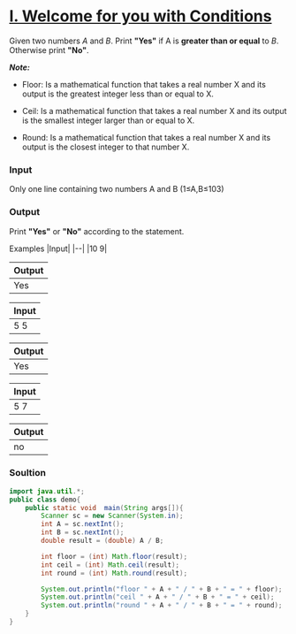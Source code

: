 # [I. Welcome for you with Conditions](https://codeforces.com/group/MWSDmqGsZm/contest/219158/problem/I)

Given two numbers *A* and *B*. Print **"Yes"** if A is **greater than or equal** to *B*. Otherwise print **"No"**.

***Note:***

* Floor: Is a mathematical function that takes a real number X
 and its output is the greatest integer less than or equal to X.

* Ceil: Is a mathematical function that takes a real number X
 and its output is the smallest integer larger than or equal to X.

* Round: Is a mathematical function that takes a real number X
 and its output is the closest integer to that number X.


### Input

Only one line containing two numbers A and B (1≤A,B≤103)

### Output

Print **"Yes"** or **"No"** according to the statement.


Examples
|Input|
|--|
|10 9|

|Output|
|--|
|Yes|

|Input|
|--|
|5 5|

|Output|
|--|
|Yes|

|Input|
|--|
|5 7|

|Output|
|--|
|no|



### Soultion
```java
import java.util.*;
public class demo{
    public static void  main(String args[]){
        Scanner sc = new Scanner(System.in);
        int A = sc.nextInt();
        int B = sc.nextInt();
        double result = (double) A / B;

        int floor = (int) Math.floor(result);
        int ceil = (int) Math.ceil(result);
        int round = (int) Math.round(result);

        System.out.println("floor " + A + " / " + B + " = " + floor);
        System.out.println("ceil " + A + " / " + B + " = " + ceil);
        System.out.println("round " + A + " / " + B + " = " + round);
    }
}
```